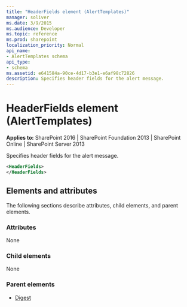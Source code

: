 ```yaml
---
title: "HeaderFields element (AlertTemplates)"
manager: soliver
ms.date: 3/9/2015
ms.audience: Developer
ms.topic: reference
ms.prod: sharepoint
localization_priority: Normal
api_name:
- AlertTemplates schema
api_type:
- schema
ms.assetid: e641584a-90ce-4d17-b3e1-e6af98c72826
description: Specifies header fields for the alert message.
---
```


# HeaderFields element (AlertTemplates)

**Applies to:** SharePoint 2016 | SharePoint Foundation 2013 | SharePoint Online | SharePoint Server 2013
  
Specifies header fields for the alert message.
  
```XML
<HeaderFields>
</HeaderFields>
```

## Elements and attributes

The following sections describe attributes, child elements, and parent elements.

### Attributes

None
  
### Child elements

None
  
### Parent elements

- [Digest](digest-element-alerttemplates.md)
   

